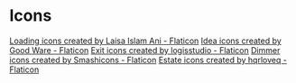 ﻿# Icons
<a href="https://www.flaticon.com/free-icons/loading" title="loading icons">Loading icons created by Laisa Islam Ani - Flaticon</a>
<a href="https://www.flaticon.com/free-icons/idea" title="idea icons">Idea icons created by Good Ware - Flaticon</a>
<a href="https://www.flaticon.com/free-icons/exit" title="exit icons">Exit icons created by logisstudio - Flaticon</a>
<a href="https://www.flaticon.com/free-icons/dimmer" title="dimmer icons">Dimmer icons created by Smashicons - Flaticon</a>
<a href="https://www.flaticon.com/free-icons/estate" title="estate icons">Estate icons created by hqrloveq - Flaticon</a>
